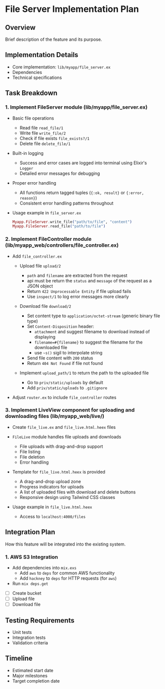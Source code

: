# File Server Implementation Plan

## Overview
Brief description of the feature and its purpose.

## Implementation Details
- Core implementation: `lib/myapp/file_server.ex`
- Dependencies
- Technical specifications

## Task Breakdown

### 1. Implement FileServer module (lib/myapp/file_server.ex)

- Basic file operations
  - Read file `read_file/1`
  - Write file `write_file/2`
  - Check if file exists `file_exists?/1`
  - Delete file `delete_file/1`

- Built-in logging
  - Success and error cases are logged into terminal using Elixir's `Logger`
  - Detailed error messages for debugging

- Proper error handling
  - All functions return tagged tuples (`{:ok, result}` or `{:error, reason}`)
  - Consistent error handling patterns throughout

- Usage example in `file_server.ex`
  ```elixir
  Myapp.FileServer.write_file("path/to/file", "content")
  Myapp.FileServer.read_file("path/to/file")
  ```

### 2. Implement FileController module (lib/myapp_web/controllers/file_controller.ex)

- Add `file_controller.ex` 
  - Upload file `upload/2`
    - `path` and `filename` are extracted from the request
    - api must be return the `status` and `message` of the request as a JSON object
    - Return `422 Unprocessable Entity` if file upload fails
    - Use `inspect/1` to log error messages more clearly

  - Download file `download/2`
    - Set content type to `application/octet-stream` (generic binary file type)
    - Set `Content-Disposition` header:
      - `attachment` and suggest filename to download instead of displaying
      - `filename=#{filename}` to suggest the filename for the downloaded file
      - use `~s()` sigil to interpolate string
    - Send file content with `200` status
    - Return `404 Not Found` if file not found

  - Implement `upload_path/1` to return the path to the uploaded file
    - Go to `priv/static/uploads` by default
    - Add `priv/static/uploads` to `.gitignore`
  
- Adjust `router.ex` to include `file_controller` routes

### 3. Implement LiveView component for uploading and downloading files (lib/myapp_web/live/)

- Create `file_live.ex` and `file_live.html.heex` files

- `FileLive` module handles file uploads and downloads
  - File uploads with drag-and-drop support
  - File listing
  - File deletion
  - Error handling

- Template for `file_live.html.heex` is provided
  - A drag-and-drop upload zone
  - Progress indicators for uploads
  - A list of uploaded files with download and delete buttons
  - Responsive design using Tailwind CSS classes

- Usage example in `file_live.html.heex`
  - Access to `localhost:4000/files`

## Integration Plan
How this feature will be integrated into the existing system.

### 1. AWS S3 Integration
- Add dependencies into `mix.exs`
  - Add `aws` to `deps` for common AWS functionality
  - Add `hackney` to `deps` for HTTP requests (for `aws`)
- Run `mix deps.get`
- [ ] Create bucket
- [ ] Upload file
- [ ] Download file

## Testing Requirements
- Unit tests
- Integration tests
- Validation criteria

## Timeline
- Estimated start date
- Major milestones
- Target completion date

